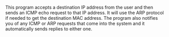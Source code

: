 This program accepts a destination IP address from the user and then sends an ICMP echo request to that IP address. It will use the ARP protocol if needed to get the destination MAC address. 
The program also notifies you of any ICMP or ARP requests that come into the system and it automatically sends replies to either one.
